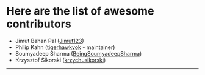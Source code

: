 # Here are the list of awesome contributors

* Jimut Bahan Pal ([Jimut123](https://github.com/Jimut123))
* Philip Kahn ([tigerhawkvok](https://github.com/tigerhawkvok) - maintainer)
* Soumyadeep Sharma ([BeingSoumyadeepSharma](https://github.com/BeingSoumyadeepSharma))
* Krzysztof Sikorski ([krzychusikorski](https://github.com/krzychusikorski))

***
